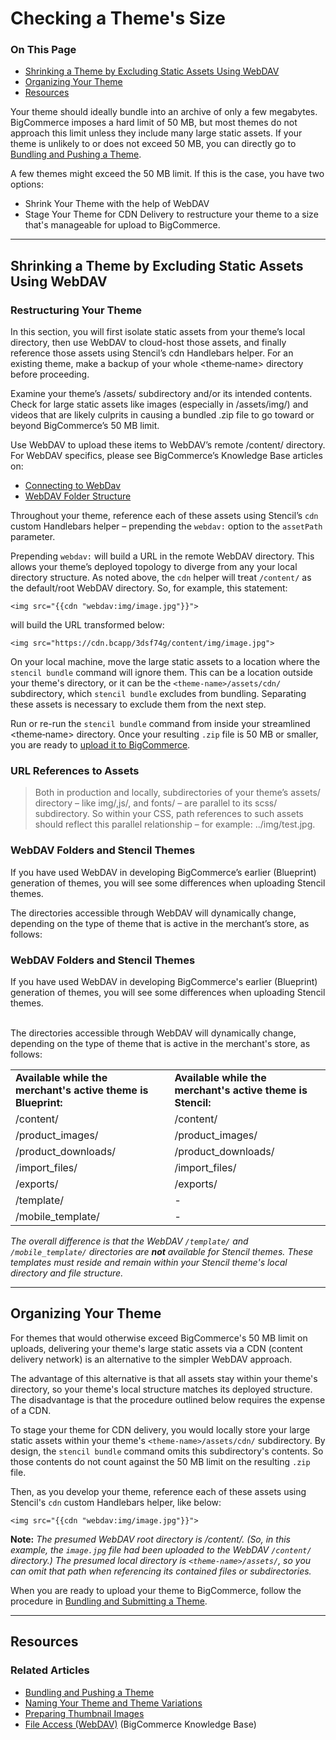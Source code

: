 # Checking a Theme's Size

<div class="otp" id="no-index">

### On This Page
- [Shrinking a Theme by Excluding Static Assets Using WebDAV](#shrinking-a-theme-by-excluding-static-assets-using-webdav)
- [Organizing Your Theme](#organizing-your-theme)
- [Resources](#resources)

</div> 

Your theme should ideally bundle into an archive of only a few megabytes. BigCommerce imposes a hard limit of 50 MB, but most themes do not approach this limit unless they include many large static assets. If your theme is unlikely to or does not exceed 50 MB, you can directly go to [Bundling and Pushing a Theme](https://developer.bigcommerce.com/stencil-docs/deploying-a-theme/bundling-and-pushing).

A few themes might exceed the 50 MB limit. If this is the case, you have two options:
* Shrink Your Theme with the help of WebDAV
* Stage Your Theme for CDN Delivery to restructure your theme to a size that's manageable for upload to BigCommerce.

---

<a href='#checking_shrinking' aria-hidden='true' class='block-anchor'  id='checking_shrinking'><i aria-hidden='true' class='linkify icon'></i></a>

## Shrinking a Theme by Excluding Static Assets Using WebDAV

### Restructuring Your Theme

In this section, you will first isolate static assets from your theme’s local directory, then use WebDAV to cloud-host those assets, and finally reference those assets using Stencil’s cdn Handlebars helper. For an existing theme, make a backup of your whole <theme‑name> directory before proceeding.

Examine your theme’s /assets/ subdirectory and/or its intended contents. Check for large static assets like images (especially in /assets/img/) and videos that are likely culprits in causing a bundled .zip file to go toward or beyond BigCommerce’s 50 MB limit.

Use WebDAV to upload these items to WebDAV’s remote /content/ directory. For WebDAV specifics, please see BigCommerce’s Knowledge Base articles on:

* [Connecting to WebDav](https://support.bigcommerce.com/s/article/File-Access-WebDAV#manual)
* [WebDAV Folder Structure](https://support.bigcommerce.com/s/article/File-Access-WebDAV#folder)

Throughout your theme, reference each of these assets using Stencil’s `cdn` custom Handlebars helper – prepending the `webdav:` option to the `assetPath` parameter.

Prepending `webdav:` will build a URL in the remote WebDAV directory. This allows your theme’s deployed topology to diverge from any your local directory structure. As noted above, the `cdn` helper will treat `/content/` as the default/root WebDAV directory. So, for example, this statement:

`<img src="{{cdn "webdav:img/image.jpg"}}">`

will build the URL transformed below:

`<img src="https://cdn.bcapp/3dsf74g/content/img/image.jpg">`

On your local machine, move the large static assets to a location where the `stencil bundle` command will ignore them. This can be a location outside your theme's directory, or it can be the `<theme-name>/assets/cdn/` subdirectory, which `stencil bundle` excludes from bundling. Separating these assets is necessary to exclude them from the next step.

Run or re-run the `stencil bundle` command from inside your streamlined <theme‑name> directory. Once your resulting `.zip` file is 50 MB or smaller, you are ready to [upload it to BigCommerce](https://developer.bigcommerce.com/stencil-docs/deploying-a-theme/bundling-and-pushing).

<div class="HubBlock--callout">
<div class="CalloutBlock--warning">
<div class="HubBlock-content">

<!-- theme: warning -->

### URL References to Assets

> Both in production and locally, subdirectories of your theme’s assets/ directory – like img/,js/, and fonts/ – are parallel to its scss/ subdirectory. So within your CSS, path references to such assets should reflect this parallel relationship – for example: ../img/test.jpg.

</div>
</div>
</div>

### WebDAV Folders and Stencil Themes

If you have used WebDAV in developing BigCommerce’s earlier (Blueprint) generation of themes, you will see some differences when uploading Stencil themes.


The directories accessible through WebDAV will dynamically change, depending on the type of theme that is active in the merchant’s store, as follows:

### WebDAV Folders and Stencil Themes

If you have used WebDAV in developing BigCommerce's earlier (Blueprint) generation of themes, you will see some differences when uploading Stencil themes.<br><br>

The directories accessible through WebDAV will dynamically change, depending on the type of theme that is active in the merchant's store, as follows:<p></p>

<table>
  <tr>
    <td><b>Available while the merchant's active theme is Blueprint:</b></td>
    <td class=""><b>Available while the merchant's active
      theme is Stencil:</b></td>
  </tr>
  <tr>
    <td>/content/</td>
    <td>/content/</td>
  </tr>
  <tr>
    <td>/product_images/</td>
    <td>/product_images/</td>
  </tr>
  <tr>
    <td>/product_downloads/</td>
    <td>/product_downloads/</td>
  </tr>
  <tr>
    <td>/import_files/</td>
    <td>/import_files/</td>
  </tr>
  <tr>
    <td>/exports/</td>
    <td>/exports/</td>
  </tr>
  <tr>
    <td>/template/</td>
    <td>-</td>
  </tr>
  <tr>
    <td>/mobile_template/</td>
    <td>-</td>
  </tr>
 </table>

<i>The overall difference is that the WebDAV `/template/` and `/mobile_template/` directories are <b>not</b> available for Stencil themes. These templates must reside and remain within your Stencil theme's local directory and file structure.</i>

---

<a href='#checking_organizing' aria-hidden='true' class='block-anchor'  id='checking_organizing'><i aria-hidden='true' class='linkify icon'></i></a>

## Organizing Your Theme

For themes that would otherwise exceed BigCommerce's 50 MB limit on uploads, delivering your theme's large static assets via a CDN (content delivery network) is an alternative to the simpler WebDAV approach.

The advantage of this alternative is that all assets stay within your theme's directory, so your theme's local structure matches its deployed structure. The disadvantage is that the procedure outlined below requires the expense of a CDN.

To stage your theme for CDN delivery, you would locally store your large static assets within your theme's
`<theme-name>/assets/cdn/` subdirectory. By design, the `stencil bundle` command omits this subdirectory's contents. So those contents do not count against the 50 MB limit on the resulting `.zip` file.

Then, as you develop your theme, reference each of these assets using Stencil's `cdn` custom Handlebars helper, like below:

`<img src="{{cdn "webdav:img/image.jpg"}}">`

**Note:** _The presumed WebDAV root directory is /content/. (So, in this example, the `image.jpg` file had been uploaded to the WebDAV `/content/` directory.) The presumed local directory is `<theme-name>/assets/`, so you can omit that path when referencing its contained files or subdirectories._

When you are ready to upload your theme to BigCommerce, follow the procedure in [Bundling and Submitting a Theme](https://developer.bigcommerce.com/stencil-docs/deploying-a-theme/bundling-and-pushing).


---

## Resources

### Related Articles
* [Bundling and Pushing a Theme](https://developer.bigcommerce.com/stencil-docs/deploying-a-theme/bundling-and-pushing)
* [Naming Your Theme and Theme Variations](https://developer.bigcommerce.com/stencil-docs/deploying-a-theme/naming-your-theme)
* [Preparing Thumbnail Images](https://developer.bigcommerce.com/stencil-docs/deploying-a-theme/preparing-thumbnail-images)
* [File Access (WebDAV)](https://support.bigcommerce.com/s/article/File-Access-WebDAV#manual) (BigCommerce Knowledge Base)